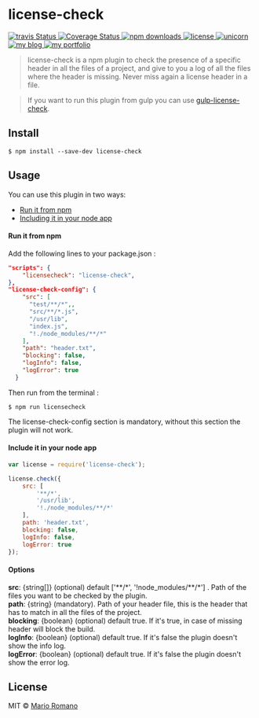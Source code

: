 # license-check

<p>
  <a title='Build Status' href='https://travis-ci.org/magemello/license-check'>
    <img src='https://travis-ci.org/magemello/license-check.svg?branch=master' alt='travis Status' />
  </a>
  <a href='https://coveralls.io/github/magemello/icense-check?branch=master'>
    <img src='https://coveralls.io/repos/github/magemello/license-check/badge.svg?branch=master' alt='Coverage Status' />
  </a>
  <a href='https://www.npmjs.com/package/license-check'>
    <img src='https://img.shields.io/npm/dm/license-check.svg' alt='npm downloads' />
  </a>
  <a href='https://raw.githubusercontent.com/magemello/license-check/master/license'>
     <img src='https://img.shields.io/badge/license-MIT-blue.svg' alt='license' />
  </a>
  <a href='https://www.youtube.com/watch?v=9auOCbH5Ns4'>
     <img src='https://img.shields.io/badge/unicorn-approved-ff69b4.svg' alt='unicorn' />
  </a>
  <a href='http://magemello.github.io/blog.html'>
     <img src='https://img.shields.io/badge/style-blog-blue.svg?label=my' alt='my blog' />
  </a>
  <a href='http://magemello.github.io'>
     <img src='https://img.shields.io/badge/style-portfolio-orange.svg?label=my' alt='my portfolio' />
  </a>
</p>

> license-check is a npm plugin to check the presence of a specific header in all the files of a project, and give to you a log of all the files where the header is missing. Never miss again a license header in a file.

>If you want to run this plugin from gulp you can use [gulp-license-check](https://github.com/magemello/gulp-license-check).
## Install

```
$ npm install --save-dev license-check
```

## Usage

You can use this plugin in two ways:
- [Run it from npm](#run-it-from-npm)
- [Including it in your node app](#include-it-in-your-node-app)

#### Run it from npm

Add the following lines to your package.json :
```json
"scripts": {
    "licensecheck": "license-check",
},
"license-check-config": {
    "src": [
      "test/**/*",,
      "src/**/*.js",
      "/usr/lib",
      "index.js",
      "!./node_modules/**/*"
    ],
    "path": "header.txt",
    "blocking": false,
    "logInfo": false,
    "logError": true
  }
```

Then run from the terminal :
```
$ npm run licensecheck
```

The license-check-config section is mandatory, without this section the plugin will not work.

#### Include it in your node app

```javascript
var license = require('license-check');

license.check({
	src: [
		'**/*',
		'/usr/lib',
		'!./node_modules/**/*'
	],
	path: 'header.txt',
	blocking: false,
	logInfo: false,
	logError: true
});
```

#### Options

**src**: {string[]} (optional) default ['**/\*', '!node_modules/\**/\*']  . Path of the files you want to be checked by the plugin.<br />
**path**: {string} (mandatory). Path of your header file, this is the header that has to match in all the files of the project.<br />
**blocking**: {boolean} (optional) default true. If it's true, in case of missing header will block the build.<br />
**logInfo**: {boolean} (optional) default true. If it's false the plugin doesn't show the info log.<br />
**logError**: {boolean} (optional) default true. If it's false the plugin doesn't show the error log.<br />

## License

MIT © [Mario Romano](http://magemello.github.io/)
